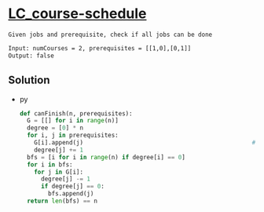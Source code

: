 # [LC_course-schedule](https://leetcode.com/problems/course-schedule)

```en
Given jobs and prerequisite, check if all jobs can be done
```

```txt
Input: numCourses = 2, prerequisites = [[1,0],[0,1]]
Output: false
```

## Solution

* py

  ```py
  def canFinish(n, prerequisites):
    G = [[] for i in range(n)]
    degree = [0] * n
    for i, j in prerequisites:
      G[i].append(j)                                                # Take i before j
      degree[j] += 1
    bfs = [i for i in range(n) if degree[i] == 0]
    for i in bfs:
      for j in G[i]:
        degree[j] -= 1
        if degree[j] == 0:
          bfs.append(j)
    return len(bfs) == n
  ```

